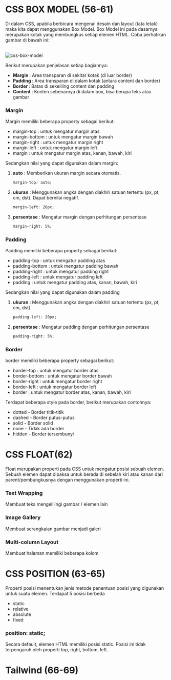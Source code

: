 # CSS BOX MODEL (56-61)
Di dalam CSS, apabila berbicara mengenai desain dan layout (tata letak) maka kita dapat menggunakan Box Model. Box Model ini pada dasarnya merupakan kotak yang membungkus setiap elemen HTML. Coba perhatikan gambar di bawah ini:<br><br>

<img src="https://drive.google.com/uc?export=view&id=1-88ZyQ4Ewfn0BvwM8gIR_MNq39IgxG3w" alt="css-box-model"><br>

Berikut merupakan penjelasan setiap bagiannya:

<ul>
<li> <b> Margin </b> : Area transparan di sekitar kotak (di luar border)

<li> <b> Padding </b> : Area transparan di dalam kotak (antara content dan border)

<li> <b> Border </b> : Batas di sekeliling content dan padding

<li> <b> Content </b> : Konten sebenarnya di dalam box, bisa berupa teks atau gambar
</ul>


### Margin
Margin memiliki beberapa property sebagai berikut:
<ul>
<li> margin-top : untuk mengatur margin atas
<li> margin-bottom : untuk mengatur margin bawah
<li> margin-right : untuk mengatur margin right
<li> margin-left : untuk mengatur margin left
<li> margin : untuk mengatur margin atas, kanan, bawah, kiri
</ul>


Sedangkan nilai yang dapat digunakan dalam margin:<br>
1. <b>auto</b> : Memberikan ukuran margin secara otomatis.</li>
    ```css
    margin-top: auto;
    ```

2. <b>ukuran</b> :  Menggunakan angka dengan diakhiri satuan tertentu (px, pt, cm, dst). Dapat bernilai negatif.
    ```css
    margin-left: 20px;
    ```
3. <b>persentase</b> : Mengatur margin dengan perhitungan persentase
    ```css
    margin-right: 5%;
    ```

### Padding
Padding memiliki beberapa property sebagai berikut:
<ul>
<li> padding-top : untuk mengatur padding atas
<li> padding-bottom : untuk mengatur padding bawah
<li> padding-right : untuk mengatur padding right
<li> padding-left : untuk mengatur padding left
<li> padding : untuk mengatur padding atas, kanan, bawah, kiri
</ul>


Sedangkan nilai yang dapat digunakan dalam padding <br>

1. <b>ukuran</b> :  Menggunakan angka dengan diakhiri satuan tertentu (px, pt, cm, dst)
    ```css
    padding-left: 20px;
    ```
2. <b>persentase</b> : Mengatur padding dengan perhitungan persentase
    ```css
    padding-right: 5%;
    ```


### Border
border memiliki beberapa property sebagai berikut:
<ul>
<li> border-top : untuk mengatur border atas
<li> border-bottom : untuk mengatur border bawah
<li> border-right : untuk mengatur border right
<li> border-left : untuk mengatur border left
<li> border : untuk mengatur border atas, kanan, bawah, kiri
</ul>


Terdapat beberapa style pada border, berikut merupakan contohnya:
- dotted - Border titik-titik
- dashed - Border putus-putus
- solid - Border solid
- none - Tidak ada border
- hidden - Border tersembunyi


# CSS FLOAT(62)
Float merupakan properti pada CSS untuk mengatur posisi sebuah elemen. Sebuah elemen dapat dipaksa untuk berada di sebelah kiri atau kanan dari parent/pembungkusnya dengan menggunakan properti ini.

### Text Wrapping
Membuat teks mengelilingi gambar / elemen lain<br>

### Image Gallery
Membuat serangkaian gambar menjadi galeri<br>

### Multi-column Layout
Membuat halaman memiliki beberapa kolom


# CSS POSITION (63-65)
Properti posisi menentukan jenis metode penentuan posisi yang digunakan untuk suatu elemen.
Terdapat 5 posisi berbeda
- static
- relative
- absolute
- fixed

### position: static;
Secara default, elemen HTML memiliki posisi static. Posisi ini tidak terpengaruh oleh properti top, right, bottom, left.


# Tailwind (66-69)


